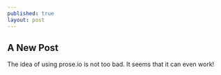 ```yaml
---
published: true
layout: post
---
```


## A New Post

The idea of using prose.io is not too bad. It seems that it can even work!
